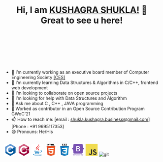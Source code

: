 <h1 align="center">Hi, I am <a href="https://www.linkedin.com/in/kushagra-shukla-0672b8208/">KUSHAGRA SHUKLA!</a> 👋 Great to see u here!</h1>
<br>
<p align="left"> <img src="https://komarev.com/ghpvc/?username=SHUKLA-KUSHAGRA&label=Profile%20views&color=0e75b6&style=flat" alt="" /> </p>
<p align="left"> <img src="https://github-profile-trophy.vercel.app/?username=SHUKLA-KUSHAGRA" alt="" /> </p>
<br>

- 🔭 I’m currently working as an executive board member of Computer Engineering Society [[CES]](https://www.linkedin.com/company/cesmmmut/)
- 🌱 I’m currently learning Data Structures & Algorithms in C/C++, frontend web development
- 👯 I’m looking to collaborate on open source projects
- 🤔 I’m looking for help with Data Structures and Algorithm
- 💬 Ask me about C , C++ , JAVA programming
- 🔭 Worked as contributor in an Open Source Contribution Program GWoC'21
- 📫 How to reach me: [email : shukla.kushagra.business@gmail.com] [Phone : +91 9695117353]
- 😄 Pronouns: He/His
<br><br>
<p><img src="https://raw.githubusercontent.com/devicons/devicon/master/icons/c/c-original.svg" alt="C" width="40" height="40"/>
<img src="https://raw.githubusercontent.com/devicons/devicon/master/icons/cplusplus/cplusplus-original.svg" alt="C++" width="40" height="40"/>
<img src="https://raw.githubusercontent.com/devicons/devicon/master/icons/java/java-original.svg" alt="JAVA" width="40" height="40"/>
  <img src="https://raw.githubusercontent.com/devicons/devicon/master/icons/html5/html5-original-wordmark.svg" alt="HTML5" width="40" height="40"/>
<img src="https://raw.githubusercontent.com/devicons/devicon/master/icons/css3/css3-original-wordmark.svg" alt="CSS3" width="40" height="40"/>
<img src="https://raw.githubusercontent.com/devicons/devicon/master/icons/bootstrap/bootstrap-plain-wordmark.svg" alt="bootstrap" width="40" height="40"/>
<img src="https://raw.githubusercontent.com/devicons/devicon/master/icons/javascript/javascript-original.svg" alt="Javascript" width="40" height="40"/>
<img src="https://www.vectorlogo.zone/logos/git-scm/git-scm-icon.svg" alt="git" width="40" height="40"/></p>
<p><img align="left" src="https://github-readme-stats.vercel.app/api/top-langs?username=SHUKLA-KUSHAGRA&show_icons=true&locale=en&layout=compact" alt="" /></p>
